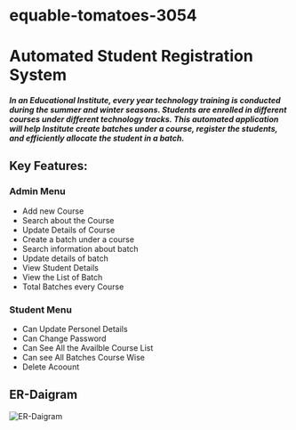 # equable-tomatoes-3054

# Automated Student Registration System
##### In an Educational Institute, every year technology training is conducted during the summer and winter seasons. Students are enrolled in different courses under different technology tracks. This automated application will help Institute create batches under a course, register the students, and efficiently allocate the student in a batch.

## Key Features:
### Admin Menu

+ Add new Course
+ Search about the Course 
+ Update Details of Course
+ Create a batch under a course
+ Search information about batch
+ Update details of batch 
+ View Student Details
+ View the List of Batch
+ Total Batches every Course

### Student Menu

+ Can Update Personel Details
+ Can Change Password
+ Can See All the Availble Course List
+ Can see All Batches Course Wise
+ Delete Acoount  


## ER-Daigram
![ER-Daigram](https://user-images.githubusercontent.com/111574376/229038102-5734a2b1-9cb9-4998-8a59-d2be2749dae9.jpg)
